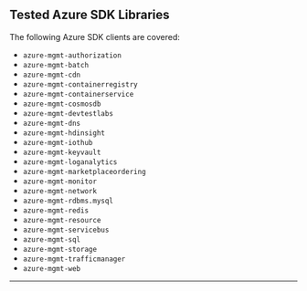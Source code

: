 ## **Tested Azure SDK Libraries**

The following Azure SDK clients are covered:

- `azure-mgmt-authorization`
- `azure-mgmt-batch`
- `azure-mgmt-cdn`
- `azure-mgmt-containerregistry`
- `azure-mgmt-containerservice`
- `azure-mgmt-cosmosdb`
- `azure-mgmt-devtestlabs`
- `azure-mgmt-dns`
- `azure-mgmt-hdinsight`
- `azure-mgmt-iothub`
- `azure-mgmt-keyvault`
- `azure-mgmt-loganalytics`
- `azure-mgmt-marketplaceordering`
- `azure-mgmt-monitor`
- `azure-mgmt-network`
- `azure-mgmt-rdbms.mysql`
- `azure-mgmt-redis`
- `azure-mgmt-resource`
- `azure-mgmt-servicebus`
- `azure-mgmt-sql`
- `azure-mgmt-storage`
- `azure-mgmt-trafficmanager`
- `azure-mgmt-web`

---